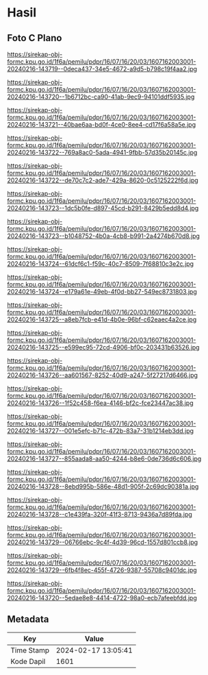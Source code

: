 # Hasil

## Foto C Plano

https://sirekap-obj-formc.kpu.go.id/1f6a/pemilu/pdpr/16/07/16/20/03/1607162003001-20240216-143719--0deca437-34e5-4672-a9d5-b798c19f4aa2.jpg

https://sirekap-obj-formc.kpu.go.id/1f6a/pemilu/pdpr/16/07/16/20/03/1607162003001-20240216-143720--1b6712bc-ca90-41ab-9ec9-94101ddf5935.jpg

https://sirekap-obj-formc.kpu.go.id/1f6a/pemilu/pdpr/16/07/16/20/03/1607162003001-20240216-143721--40bae6aa-bd0f-4ce0-8ee4-cd17f6a58a5e.jpg

https://sirekap-obj-formc.kpu.go.id/1f6a/pemilu/pdpr/16/07/16/20/03/1607162003001-20240216-143722--769a8ac0-5ada-4941-9fbb-57d35b20145c.jpg

https://sirekap-obj-formc.kpu.go.id/1f6a/pemilu/pdpr/16/07/16/20/03/1607162003001-20240216-143722--de70c7c2-ade7-429a-8620-0c5125222f6d.jpg

https://sirekap-obj-formc.kpu.go.id/1f6a/pemilu/pdpr/16/07/16/20/03/1607162003001-20240216-143723--1dc5b0fe-d897-45cd-b291-8429b5edd8d4.jpg

https://sirekap-obj-formc.kpu.go.id/1f6a/pemilu/pdpr/16/07/16/20/03/1607162003001-20240216-143723--b1048752-4b0a-4cb8-b991-2a4274b670d8.jpg

https://sirekap-obj-formc.kpu.go.id/1f6a/pemilu/pdpr/16/07/16/20/03/1607162003001-20240216-143724--61dcf6c1-f59c-40c7-8509-7f68810c3e2c.jpg

https://sirekap-obj-formc.kpu.go.id/1f6a/pemilu/pdpr/16/07/16/20/03/1607162003001-20240216-143724--e179a61e-49eb-4f0d-bb27-549ec8731803.jpg

https://sirekap-obj-formc.kpu.go.id/1f6a/pemilu/pdpr/16/07/16/20/03/1607162003001-20240216-143725--a8eb7fcb-e41d-4b0e-96bf-c62eaec4a2ce.jpg

https://sirekap-obj-formc.kpu.go.id/1f6a/pemilu/pdpr/16/07/16/20/03/1607162003001-20240216-143725--e599ec95-72cd-4906-bf0c-203431b63526.jpg

https://sirekap-obj-formc.kpu.go.id/1f6a/pemilu/pdpr/16/07/16/20/03/1607162003001-20240216-143726--aa601567-8252-40d9-a247-5f27217d6466.jpg

https://sirekap-obj-formc.kpu.go.id/1f6a/pemilu/pdpr/16/07/16/20/03/1607162003001-20240216-143726--1f52c458-f6ea-4146-bf2c-fce23447ac38.jpg

https://sirekap-obj-formc.kpu.go.id/1f6a/pemilu/pdpr/16/07/16/20/03/1607162003001-20240216-143727--001e5efc-b71c-472b-83a7-31b1214eb3dd.jpg

https://sirekap-obj-formc.kpu.go.id/1f6a/pemilu/pdpr/16/07/16/20/03/1607162003001-20240216-143727--855aada8-aa50-4244-b8e6-0de736d6c606.jpg

https://sirekap-obj-formc.kpu.go.id/1f6a/pemilu/pdpr/16/07/16/20/03/1607162003001-20240216-143728--8ebd995b-586e-48d1-905f-2c69dc90381a.jpg

https://sirekap-obj-formc.kpu.go.id/1f6a/pemilu/pdpr/16/07/16/20/03/1607162003001-20240216-143728--c1e439fa-320f-41f3-8713-9436a7d89fda.jpg

https://sirekap-obj-formc.kpu.go.id/1f6a/pemilu/pdpr/16/07/16/20/03/1607162003001-20240216-143729--06766ebc-9c4f-4d39-96cd-1557d801ccb8.jpg

https://sirekap-obj-formc.kpu.go.id/1f6a/pemilu/pdpr/16/07/16/20/03/1607162003001-20240216-143729--6fb4f8ec-455f-4726-9387-55708c9401dc.jpg

https://sirekap-obj-formc.kpu.go.id/1f6a/pemilu/pdpr/16/07/16/20/03/1607162003001-20240216-143720--5edae8e8-4414-4722-98a0-ecb7afeebfdd.jpg


## Metadata

| Key        | Value               |
| ---------- | ------------------- |
| Time Stamp | 2024-02-17 13:05:41 |
| Kode Dapil | 1601                |



